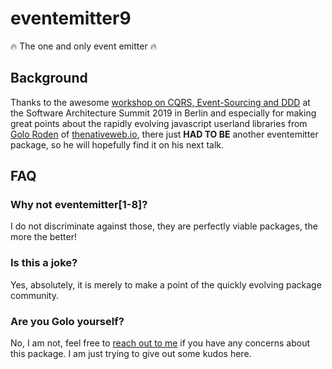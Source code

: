 # eventemitter9
:fire: The one and only event emitter :fire:

## Background
Thanks to the awesome 
[workshop on CQRS, Event-Sourcing and DDD](https://software-architecture-summit.de/domain-driven-design/cqrs-event-sourcing-und-ddd-theorie-und-praxis-teil-1/) 
at the Software Architecture Summit 2019 in Berlin and especially for making great points about the rapidly evolving 
javascript userland libraries from [Golo Roden](https://github.com/goloroden) of 
[thenativeweb.io](https://www.thenativeweb.io/#who-we-are), there just **HAD TO BE** another eventemitter package, so he 
will hopefully find it on his next talk.

## FAQ
### Why not eventemitter[1-8]?
I do not discriminate against those, they are perfectly viable packages, the more the better!

### Is this a joke?
Yes, absolutely, it is merely to make a point of the quickly evolving package community.

### Are you Golo yourself?
No, I am not, feel free to [reach out to me](https://github.com/ArSn) if you have any concerns about this package. 
I am just trying to give out some kudos here.